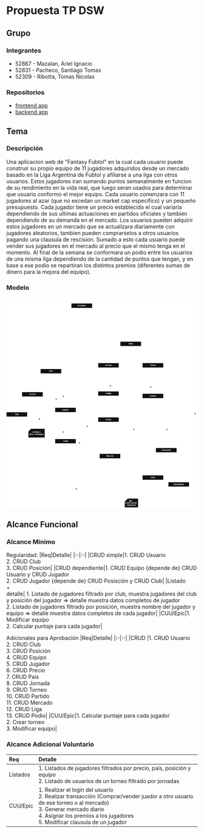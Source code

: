 # Propuesta TP DSW

## Grupo
### Integrantes
* 52867 - Mazalan, Ariel Ignacio
* 52831 - Pacheco, Santiago Tomas
* 52309 - Ribotta, Tomas Nicolas

### Repositorios
* [frontend app](https://github.com/TomasRibotta20/FrontEnd_fantasy)
* [backend app](https://github.com/TomasRibotta20/BackEnd_Fantasy)


## Tema
### Descripción

Una aplicacion web de "Fantasy Fubtol" en la cual cada usuario puede construir su propio equipo de 11 jugadores adquiridos desde un mercado basado en la Liga Argentina de Fubtol y afiliarse a una liga con otros usuarios. Estos jugadores iran sumando puntos semanalmente en funcion de su rendimiento en la vida real, que luego seran usados para determinar que usuario conformo el mejor equipo. Cada usuario comenzara con 11 jugadores al azar (que no excedan un market cap especifico) y un pequeño presupuesto. Cada jugador tiene un precio establecido el cual variaria dependiendo de sus ultimas actuaciones en partidos oficiales y tambien dependiendo de su demanda en el mercado. Los usuarios pueden adquirir estos jugadores en un mercado que se actualizara diariamente con jugadores aleatorios, tambien pueden comprarselos a otros usuarios pagando una clausula de rescision. Sumado a esto cada usuario puede vender sus jugadores en el mercado al precio que el mismo tenga en el momento. Al final de la semana se conformara un podio entre los usuarios de una misma liga dependiendo de la cantidad de puntos que tengan, y en base a ese podio se repartiran los distintos premios (diferentes sumas de dinero para la mejora del equipo).

### Modelo
![imagen del modelo](ModeloDeDominioV2Final.png)


## Alcance Funcional 

### Alcance Mínimo

Regularidad:
|Req|Detalle|
|:-|:-|
|CRUD simple|1. CRUD Usuario<br>2. CRUD Club<br>3. CRUD Posición|
|CRUD dependiente|1. CRUD Equipo {depende de} CRUD Usuario y CRUD Jugador<br>2. CRUD Jugador {depende de} CRUD Posisción y CRUD Club|
|Listado<br>+<br>detalle| 1. Listado de jugadores filtrado por club, muestra jugadores del club y posición del jugador => detalle muestra datos completos de jugador<br> 2. Listado de jugadores filtrado por posición, muestra nombre del jugador y equipo => detalle muestra datos completos de cada jugador|
|CUU/Epic|1. Modificar equipo<br>2. Calcular puntaje para cada jugador|


Adicionales para Aprobación
|Req|Detalle|
|:-|:-|
|CRUD |1. CRUD Usuario<br>2. CRUD Club<br>3. CRUD Posición<br>4. CRUD Equipo<br>5. CRUD Jugador<br>6. CRUD Precio<br>7. CRUD País<br>8. CRUD Jornada<br>9. CRUD Torneo<br>10. CRUD Partido<br>11. CRUD Mercado<br>12. CRUD Liga<br>13. CRUD Podio|
|CUU/Epic|1. Calcular puntaje para cada jugador<br>2. Crear torneo<br>3. Modificar equipo|

### Alcance Adicional Voluntario

|Req|Detalle|
|:-|:-|
|Listados |1. Listados de jugadores filtrados por precio, país, posición y equipo<br>2. Listado de usuarios de un torneo filtrado por jornadas|
|CUU/Epic|1. Realizar el login del usuario<br>2. Realizar transacción (Comprar/vender juador a otro usuario de ese torneo o al mercado)<br>3. Generar mercado diario<br>4. Asignar los premios a los jugadores<br>5. Modificar clausula de un jugador|


